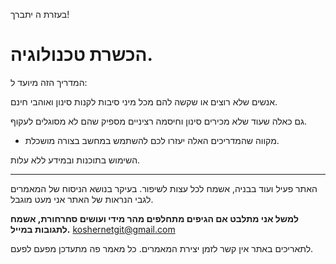 בעזרת ה יתברך!

# הכשרת טכנולוגיה.

המדריך הזה מיועד ל:

אנשים שלא רוצים או שקשה להם מכל מיני סיבות לקנות סינון ואוהבי חינם.

גם כאלה שעוד שלא מכירים סינון וחיסמה רציניים מספיק שהם לא מסוגלים לעקוף.

- מקווה שהמדריכים האלה יעזרו לכם להשתמש במחשב בצורה מושכלת.

השימוש בתוכנות ובמידע ללא עלות.

---

האתר פעיל ועוד בבניה, אשמח לכל עצות לשיפור. בעיקר בנושא הניסוח של המאמרים לגבי הנראות של האתר אני מעט מוגבל.

**למשל אני מתלבט אם הגיפים מתחלפים מהר מידי ועושים סחרחורת, אשמח לתגובות במייל.** koshernetgit@gmail.com

לתאריכים באתר אין קשר לזמן יצירת המאמרים. כל מאמר פה מתעדכן מפעם לפעם.
